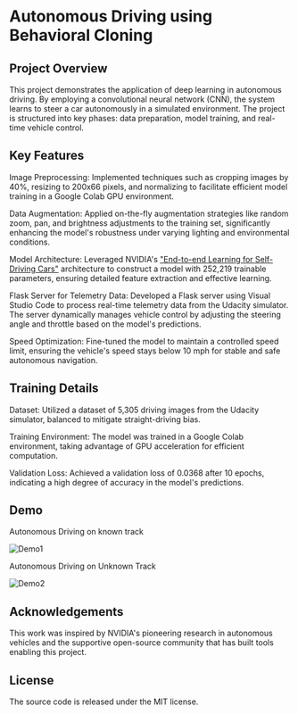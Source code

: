 # Autonomous Driving using Behavioral Cloning

## Project Overview

This project demonstrates the application of deep learning in autonomous driving. By employing a convolutional neural network (CNN), the system learns to steer a car autonomously in a simulated environment. The project is structured into key phases: data preparation, model training, and real-time vehicle control.

## Key Features

Image Preprocessing: Implemented techniques such as cropping images by 40%, resizing to 200x66 pixels, and normalizing to facilitate efficient model training in a Google Colab GPU environment.

Data Augmentation: Applied on-the-fly augmentation strategies like random zoom, pan, and brightness adjustments to the training set, significantly enhancing the model's robustness under varying lighting and environmental conditions.

Model Architecture: Leveraged NVIDIA's ["End-to-end Learning for Self-Driving Cars"](https://images.nvidia.com/content/tegra/automotive/images/2016/solutions/pdf/end-to-end-dl-using-px.pdf) architecture to construct a model with 252,219 trainable parameters, ensuring detailed feature extraction and effective learning.

Flask Server for Telemetry Data: Developed a Flask server using Visual Studio Code to process real-time telemetry data from the Udacity simulator. The server dynamically manages vehicle control by adjusting the steering angle and throttle based on the model's predictions.

Speed Optimization: Fine-tuned the model to maintain a controlled speed limit, ensuring the vehicle's speed stays below 10 mph for stable and safe autonomous navigation.

## Training Details

Dataset: Utilized a dataset of 5,305 driving images from the Udacity simulator, balanced to mitigate straight-driving bias.

Training Environment: The model was trained in a Google Colab environment, taking advantage of GPU acceleration for efficient computation.

Validation Loss: Achieved a validation loss of 0.0368 after 10 epochs, indicating a high degree of accuracy in the model's predictions.


## Demo 

Autonomous Driving on known track

![Demo1](https://github.com/AryanKumarNadipally/Autonomous-Driving-using-Behavioral-Cloning/assets/143588978/9790f97e-f941-4008-ad68-83558565493d)


Autonomous Driving on Unknown Track

![Demo2](https://github.com/AryanKumarNadipally/Autonomous-Driving-using-Behavioral-Cloning/assets/143588978/8b4acfa8-ecd4-4671-b501-c2f09c1a155d)


## Acknowledgements

This work was inspired by NVIDIA's pioneering research in autonomous vehicles and the supportive open-source community that has built tools enabling this project.

## License

The source code is released under the MIT license.
